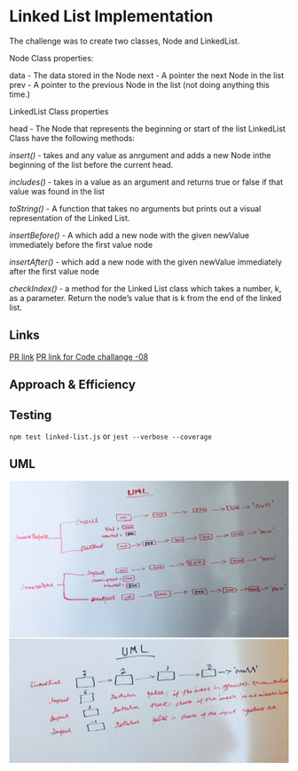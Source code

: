 # Linked List Implementation
The challenge was to create two classes, Node and LinkedList. 

Node Class properties:

data - The data stored in the Node
next - A pointer the next Node in the list
prev - A pointer to the previous Node in the list (not doing anything this time.)

LinkedList Class properties

head - The Node that represents the beginning or start of the list
LinkedList Class have the following methods:

*insert()* -  takes and any value as anrgument and adds a new Node inthe beginning of the list before the current head.

*includes()* -  takes in a value as an argument and returns true or false if that value was found in the list

*toString()* - A function that takes no arguments but prints out a visual representation of the Linked List.

*insertBefore()* - A which add a new node with the given newValue immediately before the first value node

*insertAfter()* - which add a new node with the given newValue immediately after the first value node

*checkIndex()* - a method for the Linked List class which takes a number, k, as a parameter. Return the node’s value that is k from the end of the linked list.

    
## Links
[PR link](https://github.com/Eyob1984/data-structures-and-algorithms/pull/39)
[PR link for Code challange -08](https://github.com/Eyob1984/data-structures-and-algorithms/pull/43)
    


## Approach & Efficiency

    
    
## Testing
  `npm test linked-list.js` or `jest --verbose --coverage`

## UML

![UML for code challange - 07](./asset/image/uml-code-challanges-06.jpg)
![UML for coee challange - 08](./asset/image/uml-code-challanges-07.jpg)
